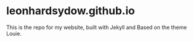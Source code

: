 # leonhardsydow.github.io
This is the repo for my website, built with Jekyll and Based on the theme Louie.
